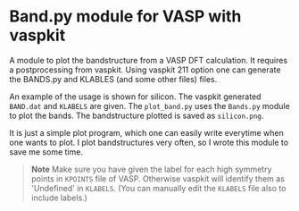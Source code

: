 # Band.py module for VASP with vaspkit

A module to plot the bandstructure from a VASP DFT calculation. It requires
a postprocessing from vaspkit. Using vaspkit 211 option one can generate the
BANDS.py and KLABLES (and some other files) files. 

An example of the usage is shown for silicon. The vaspkit generated `BAND.dat`
and `KLABELS` are given. The `plot_band.py` uses the `Bands.py` module to plot
the bands. The bandstructure plotted is saved as `silicon.png`.

It is just a simple plot program, which one can easily write everytime when one
wants to plot. I plot bandstructures very often, so I wrote this module to save
me some time.

> **Note**
> Make sure you have given the label for each high symmetry points in `KPOINTS`
> file of VASP. Otherwise vaspkit will identify them as 'Undefined' in `KLABELS`.
> (You can manually edit the `KLABELS` file also to include labels.)
